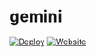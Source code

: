 # gemini

[![Deploy](https://github.com/eggplants/gemini/actions/workflows/deploy.yml/badge.svg)](https://github.com/eggplants/gemini/actions/workflows/deploy.yml)
[![Website](https://img.shields.io/website?label=https&url=https%3A%2F%2Feggplants.srht.site)](https://eggplants.srht.site)
